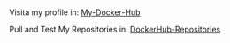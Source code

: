 # 
Visita my profile in:
[My-Docker-Hub](https://hub.docker.com/u/julioarana)

Pull and Test My Repositories in:
[DockerHub-Repositories](https://hub.docker.com/layers/julioarana/ubuntu-nginx/v1.1/images/sha256:9c25f0709a4cb58426274977461e289f9a198c98a790a3b9bdd4c9a54ab7fe7f)